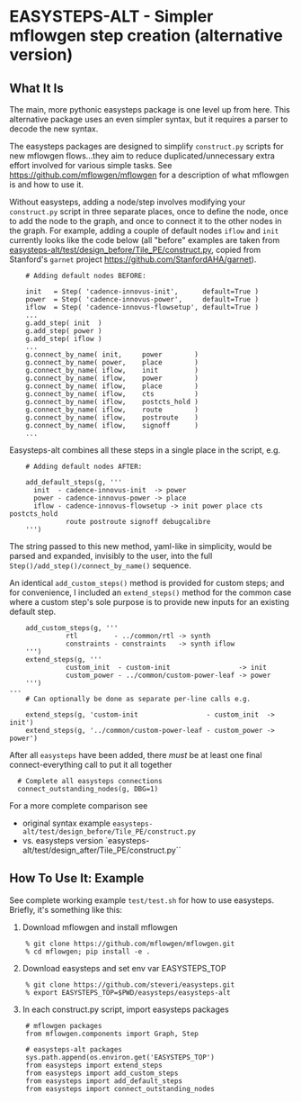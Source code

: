 # EASYSTEPS-ALT - Simpler mflowgen step creation (alternative version)

## What It Is

The main, more pythonic easysteps package is one level up from here. This alternative package uses an even simpler syntax, but it requires a parser to decode the new syntax.

The easysteps packages are designed to simplify `construct.py` scripts for new mflowgen flows...they aim to reduce duplicated/unnecessary extra effort involved for various simple tasks. See https://github.com/mflowgen/mflowgen for a description of what mflowgen is and how to use it.

Without easysteps, adding a node/step involves modifying your `construct.py` script in three separate places, once to define the node, once to add the node to the graph, and once to connect it to the other nodes in the graph. For example, adding a couple of default nodes `iflow` and `init` currently looks like the code below (all "before" examples are taken from [easysteps-alt/test/design_before/Tile_PE/construct.py](https://github.com/steveri/easysteps/blob/master/easysteps-alt/test/design_before/Tile_PE/construct.py), copied from Stanford's `garnet` project https://github.com/StanfordAHA/garnet).

```
    # Adding default nodes BEFORE:

    init   = Step( 'cadence-innovus-init',      default=True )
    power  = Step( 'cadence-innovus-power',     default=True )
    iflow  = Step( 'cadence-innovus-flowsetup', default=True )
    ...
    g.add_step( init  )
    g.add_step( power )
    g.add_step( iflow )
    ...
    g.connect_by_name( init,     power        )
    g.connect_by_name( power,    place        )
    g.connect_by_name( iflow,    init         )
    g.connect_by_name( iflow,    power        )
    g.connect_by_name( iflow,    place        )
    g.connect_by_name( iflow,    cts          )
    g.connect_by_name( iflow,    postcts_hold )
    g.connect_by_name( iflow,    route        )
    g.connect_by_name( iflow,    postroute    )
    g.connect_by_name( iflow,    signoff      )
    ...
```

Easysteps-alt combines all these steps in a single place in the script, e.g.
```
    # Adding default nodes AFTER:
 
    add_default_steps(g, '''
      init  - cadence-innovus-init  -> power
      power - cadence-innovus-power -> place
      iflow - cadence-innovus-flowsetup -> init power place cts postcts_hold
              route postroute signoff debugcalibre
    ''')
```
The string passed to this new method, yaml-like in simplicity, would be parsed and expanded, invisibly to the user, into the full `Step()/add_step()/connect_by_name()` sequence.

An identical `add_custom_steps()` method is provided for custom steps; and for convenience, I included an `extend_steps()` method for the common case where a custom step's sole purpose is to provide new inputs for an existing default step.
```
    add_custom_steps(g, '''
              rtl         - ../common/rtl -> synth
              constraints - constraints   -> synth iflow
    ''')
    extend_steps(g, '''
              custom_init  - custom-init                 -> init
              custom_power - ../common/custom-power-leaf -> power
    ''')
---
    # Can optionally be done as separate per-line calls e.g.
 
    extend_steps(g, 'custom-init                 - custom_init  -> init')
    extend_steps(g, '../common/custom-power-leaf - custom_power -> power')
```

After all `easysteps` have been added, there *must* be at least one final connect-everything call to put it all together
```
  # Complete all easysteps connections
  connect_outstanding_nodes(g, DBG=1)
```

For a more complete comparison see
* original syntax example `easysteps-alt/test/design_before/Tile_PE/construct.py`
* vs. easysteps version `easysteps-alt/test/design_after/Tile_PE/construct.py``


## How To Use It: Example

See complete working example `test/test.sh` for how to use easysteps. Briefly, it's something like this:

1. Download mflowgen and install mflowgen
```
    % git clone https://github.com/mflowgen/mflowgen.git
    % cd mflowgen; pip install -e .
```

2. Download easysteps and set env var EASYSTEPS_TOP
```
    % git clone https://github.com/steveri/easysteps.git
    % export EASYSTEPS_TOP=$PWD/easysteps/easysteps-alt
```
3. In each construct.py script, import easysteps packages
```
    # mflowgen packages
    from mflowgen.components import Graph, Step

    # easysteps-alt packages
    sys.path.append(os.environ.get('EASYSTEPS_TOP')
    from easysteps import extend_steps
    from easysteps import add_custom_steps
    from easysteps import add_default_steps
    from easysteps import connect_outstanding_nodes
```
